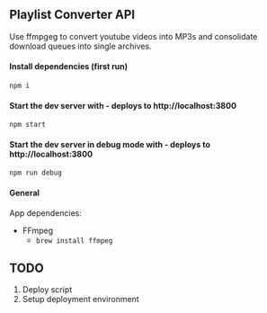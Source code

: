 ## Playlist Converter API
Use ffmpgeg to convert youtube videos into MP3s and consolidate download queues into single archives.

#### Install dependencies (first run)

```
npm i
```

#### Start the dev server with - deploys to http://localhost:3800

```
npm start
```

#### Start the dev server in debug mode with - deploys to http://localhost:3800

```
npm run debug
```

#### General

App dependencies:
- FFmpeg
  - `brew install ffmpeg`

## TODO
1. Deploy script
2. Setup deployment environment

